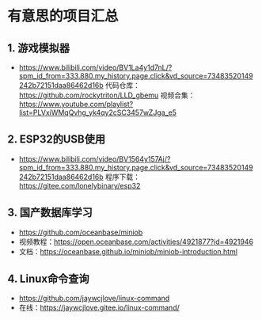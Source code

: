 # 有意思的项目汇总

## 1. 游戏模拟器
* https://www.bilibili.com/video/BV1La4y1d7nL/?spm_id_from=333.880.my_history.page.click&vd_source=73483520149242b72151daa86462d16b
代码仓库：https://github.com/rockytriton/LLD_gbemu
视频合集：https://www.youtube.com/playlist?list=PLVxiWMqQvhg_yk4qy2cSC3457wZJga_e5

## 2. ESP32的USB使用
* https://www.bilibili.com/video/BV1564y157Aj/?spm_id_from=333.880.my_history.page.click&vd_source=73483520149242b72151daa86462d16b
程序下载：https://gitee.com/lonelybinary/esp32

## 3. 国产数据库学习
* https://github.com/oceanbase/miniob
* 视频教程：https://open.oceanbase.com/activities/4921877?id=4921946
* 文档：https://oceanbase.github.io/miniob/miniob-introduction.html

## 4. Linux命令查询
* https://github.com/jaywcjlove/linux-command
* 在线：https://jaywcjlove.gitee.io/linux-command/